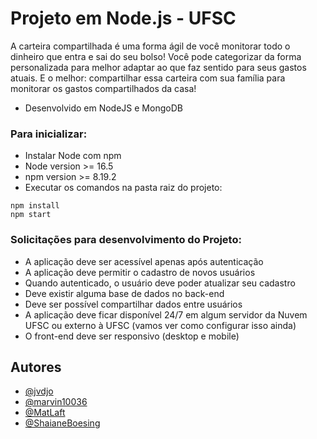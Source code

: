 Projeto em Node.js - UFSC
========================================

A carteira compartilhada é uma forma ágil de você monitorar todo o dinheiro que entra e sai do seu bolso! 
Você pode categorizar da forma personalizada para melhor adaptar ao que faz sentido para seus gastos atuais.
E o melhor: compartilhar essa carteira com sua família para monitorar os gastos compartilhados da casa! 

- Desenvolvido em NodeJS e MongoDB


### Para inicializar:
- Instalar Node com npm 
- Node version >= 16.5
- npm version >= 8.19.2
- Executar os comandos na pasta raiz do projeto: 
```
npm install
npm start
```

### Solicitações para desenvolvimento do Projeto:

- A aplicação deve ser acessível apenas após autenticação
- A aplicação deve permitir o cadastro de novos usuários
- Quando autenticado, o usuário deve poder atualizar seu cadastro
- Deve existir alguma base de dados no back-end
- Deve ser possível compartilhar dados entre usuários
- A aplicação deve ficar disponível 24/7 em algum servidor da Nuvem UFSC ou externo à UFSC (vamos ver como configurar isso ainda)
- O front-end deve ser responsivo (desktop e mobile)

## Autores

- [@jvdjo](https://github.com/jvdjo)
- [@marvin10036](https://github.com/marvin10036)
- [@MatLaft](https://github.com/MatLaft)
- [@ShaianeBoesing](https://github.com/ShaianeBoesing)



